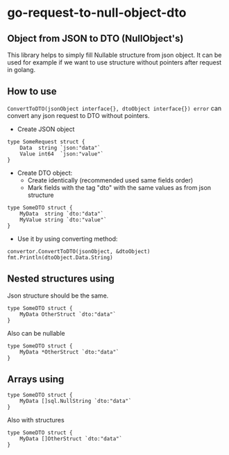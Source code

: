 # go-request-to-null-object-dto

## Object from JSON to DTO (NullObject's)

This library helps to simply fill Nullable structure from json object. It can be used for example if we want to use
structure without pointers after request in golang.

## How to use

```ConvertToDTO(jsonObject interface{}, dtoObject interface{}) error```
can convert any json request to DTO without pointers.

* Create JSON object

```
type SomeRequest struct {
    Data  string `json:"data"`  
    Value int64  `json:"value"`  
}
```

* Create DTO object:
    * Create identically (recommended used same fields order)
    * Mark fields with the tag "dto" with the same values as from json structure

```
type SomeDTO struct {
    MyData  string `dto:"data"`    
    MyValue string `dto:"value"`    
}
```

* Use it by using converting method:

```
convertor.ConvertToDTO(jsonObject, &dtoObject)
fmt.Println(dtoObject.Data.String)
```

## Nested structures using

Json structure should be the same.

```
type SomeDTO struct {
    MyData OtherStruct `dto:"data"`    
}
```

Also can be nullable

```
type SomeDTO struct {
    MyData *OtherStruct `dto:"data"`    
}
```

## Arrays using

```
type SomeDTO struct {
    MyData []sql.NullString `dto:"data"`    
}
```

Also with structures

```
type SomeDTO struct {
    MyData []OtherStruct `dto:"data"`    
}
```
